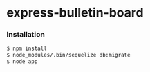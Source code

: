 # express-bulletin-board

### Installation

```sh
$ npm install
$ node_modules/.bin/sequelize db:migrate
$ node app
```
